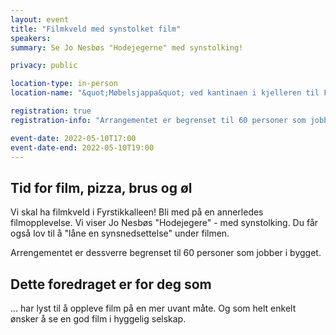 ```yaml
---
layout: event
title: "Filmkveld med synstolket film"
speakers:
summary: Se Jo Nesbøs "Hodejegerne" med synstolking!

privacy: public 

location-type: in-person
location-name: "&quot;Møbelsjappa&quot; ved kantinaen i kjelleren til Fyrstikkalléen 1"

registration: true
registration-info: "Arrangementet er begrenset til 60 personer som jobber i Fyrstikkalléen 1. NAV-ansatte kan <a href='https://forms.office.com/r/rVG6LGC1Ub?lang=nb-NO'>melde seg på via Forms</a>.  Andre som jobber i bygget kan melde seg på via <a href='mailto:universell.utforming@nav.no?subject=&quot;Påmelding til filmkvelden&quot;'>epost</a>."   

event-date: 2022-05-10T17:00
event-date-end: 2022-05-10T19:00
---
```

## Tid for film, pizza, brus og øl
Vi skal ha filmkveld i Fyrstikkalleen! Bli med på en annerledes filmopplevelse. Vi viser Jo Nesbøs "Hodejegere" - med synstolking. Du får også lov til å "låne en synsnedsettelse" under filmen.

Arrengementet er dessverre begrenset til 60 personer som jobber i bygget.

## Dette foredraget er for deg som
... har lyst til å oppleve film på en mer uvant måte. Og som helt enkelt ønsker å se en god film i hyggelig selskap.

